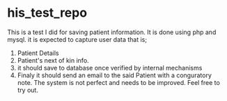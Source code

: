 # his_test_repo
This is a test I did for saving patient information. It is done using php and mysql.
it is expected to capture user data that is;
  1. Patient Details
  2. Patient's next of kin info.
  3. it should save to database once verified by internal mechanisms
  4. Finaly it should send an email to the said Patient with a conguratory note.
The system is not perfect and needs to be improved. Feel free to try out.

